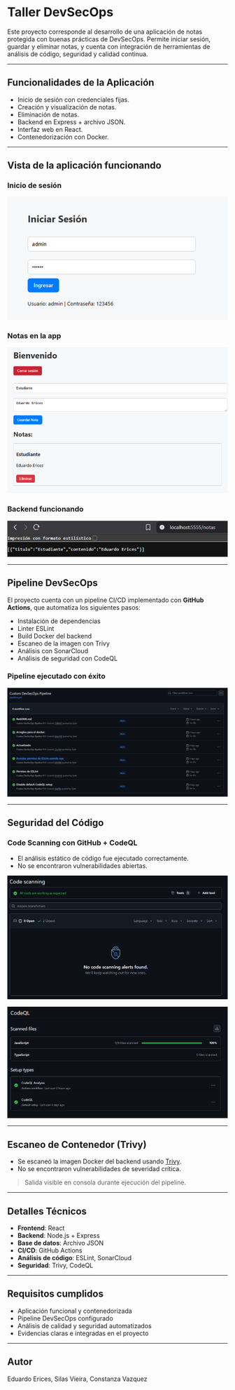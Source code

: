 #  Taller DevSecOps

Este proyecto corresponde al desarrollo de una aplicación de notas protegida con buenas prácticas de DevSecOps. Permite iniciar sesión, guardar y eliminar notas, y cuenta con integración de herramientas de análisis de código, seguridad y calidad continua.

---

##  Funcionalidades de la Aplicación

- Inicio de sesión con credenciales fijas.
- Creación y visualización de notas.
- Eliminación de notas.
- Backend en Express + archivo JSON.
- Interfaz web en React.
- Contenedorización con Docker.

---

##  Vista de la aplicación funcionando

###  Inicio de sesión
![Inicio de sesión](evidencias/iniciosesion.png)

###  Notas en la app
![Notas en la app](evidencias/notas.png)

###  Backend funcionando
![JSON del backend](evidencias/jsonnotas.png)

---

##  Pipeline DevSecOps

El proyecto cuenta con un pipeline CI/CD implementado con **GitHub Actions**, que automatiza los siguientes pasos:

- Instalación de dependencias
- Linter ESLint
- Build Docker del backend
- Escaneo de la imagen con Trivy
- Análisis con SonarCloud
- Análisis de seguridad con CodeQL

###  Pipeline ejecutado con éxito
![Pipeline funcionando](evidencias/workflowfuncionando.png)

---

##  Seguridad del Código

###  Code Scanning con GitHub + CodeQL
- El análisis estático de código fue ejecutado correctamente.
- No se encontraron vulnerabilidades abiertas.

![Code scanning sin alertas](evidencias/noalerts.png)

![CodeQL ejecutado](evidencias/codeql.png)

---

##  Escaneo de Contenedor (Trivy)

- Se escaneó la imagen Docker del backend usando [Trivy](https://github.com/aquasecurity/trivy).
- No se encontraron vulnerabilidades de severidad crítica.

>  Salida visible en consola durante ejecución del pipeline.

---

##  Detalles Técnicos

- **Frontend**: React
- **Backend**: Node.js + Express
- **Base de datos**: Archivo JSON
- **CI/CD**: GitHub Actions
- **Análisis de código**: ESLint, SonarCloud
- **Seguridad**: Trivy, CodeQL

---

## Requisitos cumplidos

-  Aplicación funcional y contenedorizada
-  Pipeline DevSecOps configurado
-  Análisis de calidad y seguridad automatizados
-  Evidencias claras e integradas en el proyecto

---

##  Autor

Eduardo Erices, Silas Vieira, Constanza Vazquez 

